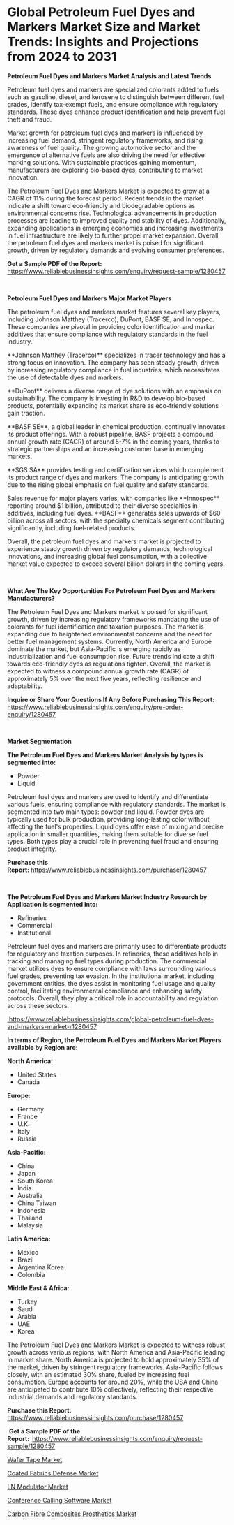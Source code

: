 <p><h1>Global Petroleum Fuel Dyes and Markers Market Size and Market Trends: Insights and Projections from 2024 to 2031</h1></p><p><strong>Petroleum Fuel Dyes and Markers Market Analysis and Latest Trends</strong></p>
<p><p>Petroleum fuel dyes and markers are specialized colorants added to fuels such as gasoline, diesel, and kerosene to distinguish between different fuel grades, identify tax-exempt fuels, and ensure compliance with regulatory standards. These dyes enhance product identification and help prevent fuel theft and fraud.</p><p>Market growth for petroleum fuel dyes and markers is influenced by increasing fuel demand, stringent regulatory frameworks, and rising awareness of fuel quality. The growing automotive sector and the emergence of alternative fuels are also driving the need for effective marking solutions. With sustainable practices gaining momentum, manufacturers are exploring bio-based dyes, contributing to market innovation.</p><p>The Petroleum Fuel Dyes and Markers Market is expected to grow at a CAGR of 11% during the forecast period. Recent trends in the market indicate a shift toward eco-friendly and biodegradable options as environmental concerns rise. Technological advancements in production processes are leading to improved quality and stability of dyes. Additionally, expanding applications in emerging economies and increasing investments in fuel infrastructure are likely to further propel market expansion. Overall, the petroleum fuel dyes and markers market is poised for significant growth, driven by regulatory demands and evolving consumer preferences.</p></p>
<p><strong>Get a Sample PDF of the Report:&nbsp;</strong> <a href="https://www.reliablebusinessinsights.com/enquiry/request-sample/1280457?utm_campaign=39&utm_medium=2&utm_source=Github&utm_content=ia&utm_term=30092024&utm_id=petroleum-fuel-dyes-and-markers">https://www.reliablebusinessinsights.com/enquiry/request-sample/1280457</a></p>
<p>&nbsp;</p>
<p><strong>Petroleum Fuel Dyes and Markers Major Market Players</strong></p>
<p><p>The petroleum fuel dyes and markers market features several key players, including Johnson Matthey (Tracerco), DuPont, BASF SE, and Innospec. These companies are pivotal in providing color identification and marker additives that ensure compliance with regulatory standards in the fuel industry.</p><p>**Johnson Matthey (Tracerco)** specializes in tracer technology and has a strong focus on innovation. The company has seen steady growth, driven by increasing regulatory compliance in fuel industries, which necessitates the use of detectable dyes and markers.</p><p>**DuPont** delivers a diverse range of dye solutions with an emphasis on sustainability. The company is investing in R&D to develop bio-based products, potentially expanding its market share as eco-friendly solutions gain traction.</p><p>**BASF SE**, a global leader in chemical production, continually innovates its product offerings. With a robust pipeline, BASF projects a compound annual growth rate (CAGR) of around 5-7% in the coming years, thanks to strategic partnerships and an increasing customer base in emerging markets.</p><p>**SGS SA** provides testing and certification services which complement its product range of dyes and markers. The company is anticipating growth due to the rising global emphasis on fuel quality and safety standards.</p><p>Sales revenue for major players varies, with companies like **Innospec** reporting around $1 billion, attributed to their diverse specialties in additives, including fuel dyes. **BASF** generates sales upwards of $60 billion across all sectors, with the specialty chemicals segment contributing significantly, including fuel-related products.</p><p>Overall, the petroleum fuel dyes and markers market is projected to experience steady growth driven by regulatory demands, technological innovations, and increasing global fuel consumption, with a collective market value expected to exceed several billion dollars in the coming years.</p></p>
<p>&nbsp;</p>
<p><strong>What Are The Key Opportunities For Petroleum Fuel Dyes and Markers Manufacturers?</strong></p>
<p><p>The Petroleum Fuel Dyes and Markers market is poised for significant growth, driven by increasing regulatory frameworks mandating the use of colorants for fuel identification and taxation purposes. The market is expanding due to heightened environmental concerns and the need for better fuel management systems. Currently, North America and Europe dominate the market, but Asia-Pacific is emerging rapidly as industrialization and fuel consumption rise. Future trends indicate a shift towards eco-friendly dyes as regulations tighten. Overall, the market is expected to witness a compound annual growth rate (CAGR) of approximately 5% over the next five years, reflecting resilience and adaptability.</p></p>
<p><strong>Inquire or Share Your Questions If Any Before Purchasing This Report:</strong> <a href="https://www.reliablebusinessinsights.com/enquiry/pre-order-enquiry/1280457?utm_campaign=39&utm_medium=2&utm_source=Github&utm_content=ia&utm_term=30092024&utm_id=petroleum-fuel-dyes-and-markers">https://www.reliablebusinessinsights.com/enquiry/pre-order-enquiry/1280457</a></p>
<p>&nbsp;</p>
<p><strong>Market Segmentation</strong></p>
<p><strong>The Petroleum Fuel Dyes and Markers Market Analysis by types is segmented into:</strong></p>
<p><ul><li>Powder</li><li>Liquid</li></ul></p>
<p><p>Petroleum fuel dyes and markers are used to identify and differentiate various fuels, ensuring compliance with regulatory standards. The market is segmented into two main types: powder and liquid. Powder dyes are typically used for bulk production, providing long-lasting color without affecting the fuel's properties. Liquid dyes offer ease of mixing and precise application in smaller quantities, making them suitable for diverse fuel types. Both types play a crucial role in preventing fuel fraud and ensuring product integrity.</p></p>
<p><strong>Purchase this Report:&nbsp;</strong><a href="https://www.reliablebusinessinsights.com/purchase/1280457?utm_campaign=39&utm_medium=2&utm_source=Github&utm_content=ia&utm_term=30092024&utm_id=petroleum-fuel-dyes-and-markers">https://www.reliablebusinessinsights.com/purchase/1280457</a></p>
<p>&nbsp;</p>
<p><strong>The Petroleum Fuel Dyes and Markers Market Industry Research by Application is segmented into:</strong></p>
<p><ul><li>Refineries</li><li>Commercial</li><li>Institutional</li></ul></p>
<p><p>Petroleum fuel dyes and markers are primarily used to differentiate products for regulatory and taxation purposes. In refineries, these additives help in tracking and managing fuel types during production. The commercial market utilizes dyes to ensure compliance with laws surrounding various fuel grades, preventing tax evasion. In the institutional market, including government entities, the dyes assist in monitoring fuel usage and quality control, facilitating environmental compliance and enhancing safety protocols. Overall, they play a critical role in accountability and regulation across these sectors.</p></p>
<p><a href="https://www.reliablebusinessinsights.com/global-petroleum-fuel-dyes-and-markers-market-r1280457?utm_campaign=39&utm_medium=2&utm_source=Github&utm_content=ia&utm_term=30092024&utm_id=petroleum-fuel-dyes-and-markers">&nbsp;https://www.reliablebusinessinsights.com/global-petroleum-fuel-dyes-and-markers-market-r1280457</a></p>
<p><strong>In terms of Region, the Petroleum Fuel Dyes and Markers Market Players available by Region are:</strong></p>
<p>
    <p> <strong> North America: </strong>
        <ul>
            <li>United States</li>
            <li>Canada</li>
        </ul>
        </p> 
    <p> <strong> Europe: </strong>
        <ul>
            <li>Germany</li>
            <li>France</li>
            <li>U.K.</li>
            <li>Italy</li>
            <li>Russia</li>
        </ul>
        </p> 
    <p> <strong> Asia-Pacific: </strong>
        <ul>
            <li>China</li>
            <li>Japan</li>
            <li>South Korea</li>
            <li>India</li>
            <li>Australia</li>
            <li>China Taiwan</li>
            <li>Indonesia</li>
            <li>Thailand</li>
            <li>Malaysia</li>
        </ul>
        </p> 
    <p> <strong> Latin America: </strong>
        <ul>
            <li>Mexico</li>
            <li>Brazil</li>
            <li>Argentina Korea</li>
            <li>Colombia</li>
        </ul>
        </p> 
    <p> <strong> Middle East & Africa: </strong>
        <ul>
            <li>Turkey</li>
            <li>Saudi</li>
            <li>Arabia</li>
            <li>UAE</li>
            <li>Korea</li>
        </ul>
    </p>
    </p>
<p><p>The Petroleum Fuel Dyes and Markers Market is expected to witness robust growth across various regions, with North America and Asia-Pacific leading in market share. North America is projected to hold approximately 35% of the market, driven by stringent regulatory frameworks. Asia-Pacific follows closely, with an estimated 30% share, fueled by increasing fuel consumption. Europe accounts for around 20%, while the USA and China are anticipated to contribute 10% collectively, reflecting their respective industrial demands and regulatory standards.</p></p>
<p><strong>Purchase this Report: </strong><a href="https://www.reliablebusinessinsights.com/purchase/1280457?utm_campaign=39&utm_medium=2&utm_source=Github&utm_content=ia&utm_term=30092024&utm_id=petroleum-fuel-dyes-and-markers">https://www.reliablebusinessinsights.com/purchase/1280457</a></p>
<p>&nbsp;<strong>Get a Sample PDF of the Report:&nbsp;&nbsp;</strong><a href="https://www.reliablebusinessinsights.com/enquiry/request-sample/1280457?utm_campaign=39&utm_medium=2&utm_source=Github&utm_content=ia&utm_term=30092024&utm_id=petroleum-fuel-dyes-and-markers">https://www.reliablebusinessinsights.com/enquiry/request-sample/1280457</a></p>
<p><strong></strong></p>
<p><p><a href="https://issuu.com/reportprime-2/docs/wafer-tape-market-size-2030.pptx_e0658a651bd27c?utm_campaign=39&utm_medium=2&utm_source=Github&utm_content=ia&utm_term=30092024&utm_id=petroleum-fuel-dyes-and-markers">Wafer Tape Market</a></p><p><a href="https://github.com/ArnisaLeka575/Market-Research-Report-List-1/blob/main/coated-fabrics-defense-market.md?utm_campaign=39&utm_medium=2&utm_source=Github&utm_content=ia&utm_term=30092024&utm_id=petroleum-fuel-dyes-and-markers">Coated Fabrics Defense Market</a></p><p><a href="https://issuu.com/reportprime-2/docs/ln-modulator-market-size-2030.pptx_891142c79954db?utm_campaign=39&utm_medium=2&utm_source=Github&utm_content=ia&utm_term=30092024&utm_id=petroleum-fuel-dyes-and-markers">LN Modulator Market</a></p><p><a href="https://www.linkedin.com/pulse/conference-calling-software-market-global-regional-analysis-tsauf?utm_campaign=39&utm_medium=2&utm_source=Github&utm_content=ia&utm_term=30092024&utm_id=petroleum-fuel-dyes-and-markers">Conference Calling Software Market</a></p><p><a href="https://github.com/arionmp/Market-Research-Report-List-5/blob/main/carbon-fibre-composites-prosthetics-market.md?utm_campaign=39&utm_medium=2&utm_source=Github&utm_content=ia&utm_term=30092024&utm_id=petroleum-fuel-dyes-and-markers">Carbon Fibre Composites Prosthetics Market</a></p></p>